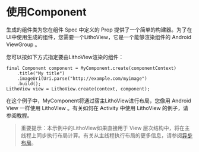 # 使用Component


生成的组件类为您在组件 Spec 中定义的 Prop 提供了一个简单的构建器。为了在UI中使用生成的组件，您需要一个LithoView，它是一个能够渲染组件的 Android ViewGroup 。

您可以按如下方式指定要由LithoView渲染的组件：


	final Component component = MyComponent.create(componentContext)
	    .title("My title")
	    .imageUri(Uri.parse("http://example.com/myimage")
	    .build();
	LithoView view = LithoView.create(context, component);


在这个例子中，MyComponent将通过宿主LithoView进行布局，您像用 Android View 一样使用 LithoView 。有关如何在 Activity 中使用 LithoView 的例子，请参阅[教程](https://fblitho.com/docs/tutorial)。

> 重要提示：本示例中的LithoView如果直接用于 View 层次结构中，将在主线程上同步执行布局计算。有关从主线程执行布局的更多信息，请参阅[异步布局](https://fblitho.com/docs/asynchronous-layout)。